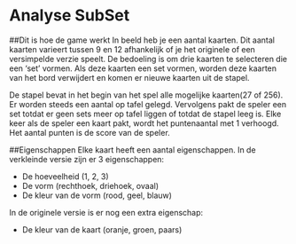 # Analyse SubSet

##Dit is hoe de game werkt
In beeld heb je een aantal kaarten. Dit aantal kaarten varieert tussen 9 en 12 afhankelijk of je het originele of een versimpelde verzie speelt. De bedoeling is om drie kaarten te selecteren die een ‘set’ vormen. Als deze kaarten een set vormen, worden deze kaarten van het bord verwijdert en komen er nieuwe kaarten uit de stapel. 

De stapel bevat in het begin van het spel alle mogelijke kaarten(27 of 256). Er worden steeds een aantal op tafel gelegd. Vervolgens pakt de speler een set totdat er geen sets meer op tafel liggen of totdat de stapel leeg is. Elke keer als de speler een kaart pakt, wordt het puntenaantal met 1 verhoogd. Het aantal punten is de score van de speler. 

##Eigenschappen
Elke kaart heeft een aantal eigenschappen. In de verkleinde versie zijn er 3 eigenschappen:
  *	De hoeveelheid (1, 2, 3)
  *	De vorm (rechthoek, driehoek, ovaal)
  *	De kleur van de vorm (rood, geel, blauw)

In de originele versie is er nog een extra eigenschap:
  * De kleur van de kaart (oranje, groen, paars)
